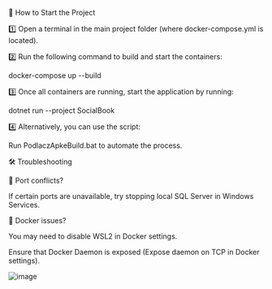 🚀 How to Start the Project

1️⃣ Open a terminal in the main project folder (where docker-compose.yml is located).

2️⃣ Run the following command to build and start the containers:

docker-compose up --build

3️⃣ Once all containers are running, start the application by running:

dotnet run --project SocialBook

4️⃣ Alternatively, you can use the script:

Run PodlaczApkeBuild.bat to automate the process.

🛠 Troubleshooting

🔹 Port conflicts?

If certain ports are unavailable, try stopping local SQL Server in Windows Services.

🔹 Docker issues?

You may need to disable WSL2 in Docker settings.

Ensure that Docker Daemon is exposed (Expose daemon on TCP in Docker settings).

![image](https://github.com/user-attachments/assets/738f4c89-0414-4494-ac1c-89446b44d77b)

